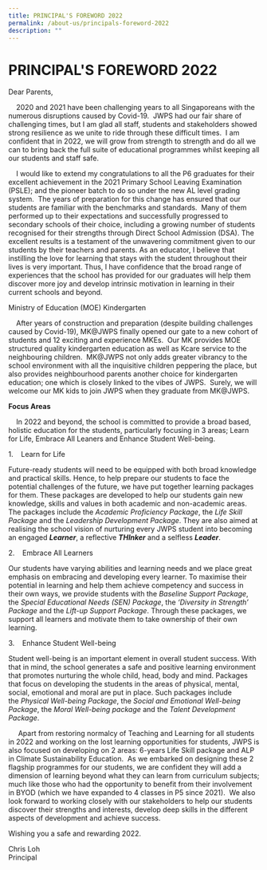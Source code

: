 ```yaml
---
title: PRINCIPAL'S FOREWORD 2022
permalink: /about-us/principals-foreword-2022
description: ""
---
```

# PRINCIPAL'S FOREWORD 2022

Dear Parents,  

    2020 and 2021 have been challenging years to all Singaporeans with the numerous disruptions caused by Covid-19.  JWPS had our fair share of challenging times, but I am glad all staff, students and stakeholders showed strong resilience as we unite to ride through these difficult times.  I am confident that in 2022, we will grow from strength to strength and do all we can to bring back the full suite of educational programmes whilst keeping all our students and staff safe.

    I would like to extend my congratulations to all the P6 graduates for their excellent achievement in the 2021 Primary School Leaving Examination (PSLE); and the pioneer batch to do so under the new AL level grading system.  The years of preparation for this change has ensured that our students are familiar with the benchmarks and standards.  Many of them performed up to their expectations and successfully progressed to secondary schools of their choice, including a growing number of students recognised for their strengths through Direct School Admission (DSA). The excellent results is a testament of the unwavering commitment given to our students by their teachers and parents. As an educator, I believe that instilling the love for learning that stays with the student throughout their lives is very important. Thus, I have confidence that the broad range of experiences that the school has provided for our graduates will help them discover more joy and develop intrinsic motivation in learning in their current schools and beyond.

Ministry of Education (MOE) Kindergarten

    After years of construction and preparation (despite building challenges caused by Covid-19), MK@JWPS finally opened our gate to a new cohort of students and 12 exciting and experience MKEs.  Our MK provides MOE structured quality kindergarten education as well as Kcare service to the neighbouring children.  MK@JWPS not only adds greater vibrancy to the school environment with all the inquisitive children peppering the place, but also provides neighbourhood parents another choice for kindergarten education; one which is closely linked to the vibes of JWPS.  Surely, we will welcome our MK kids to join JWPS when they graduate from MK@JWPS.  

**Focus Areas**

    In 2022 and beyond, the school is committed to provide a broad based, holistic education for the students, particularly focusing in 3 areas; Learn for Life, Embrace All Leaners and Enhance Student Well-being. 

1.    Learn for Life

Future-ready students will need to be equipped with both broad knowledge and practical skills. Hence, to help prepare our students to face the potential challenges of the future, we have put together learning packages for them. These packages are developed to help our students gain new knowledge, skills and values in both academic and non-academic areas. The packages include the _Academic Proficiency Package_, the _Life Skill Package_ and the _Leadership Development Package_. They are also aimed at realising the school vision of nurturing every JWPS student into becoming an engaged **_Learner_**, a reflective **_THInker_** and a selfless **_Leader_**. 

2.    Embrace All Learners

Our students have varying abilities and learning needs and we place great emphasis on embracing and developing every learner. To maximise their potential in learning and help them achieve competency and success in their own ways, we provide students with the _Baseline Support Package_, the _Special Educational Needs (SEN) Package_, the _‘Diversity in Strength’ Package_ and the _Lift-up Support Package_. Through these packages, we support all learners and motivate them to take ownership of their own learning. 

3.    Enhance Student Well-being

Student well-being is an important element in overall student success. With that in mind, the school generates a safe and positive learning environment that promotes nurturing the whole child, head, body and mind. Packages that focus on developing the students in the areas of physical, mental, social, emotional and moral are put in place. Such packages include the _Physical Well-being Package_, the _Social and Emotional Well-being Package_, the _Moral Well-being package_ and the _Talent Development Package_.

     Apart from restoring normalcy of Teaching and Learning for all students in 2022 and working on the lost learning opportunities for students, JWPS is also focused on developing on 2 areas: 6-years Life Skill package and ALP in Climate Sustainability Education.  As we embarked on designing these 2 flagship programmes for our students, we are confident they will add a dimension of learning beyond what they can learn from curriculum subjects; much like those who had the opportunity to benefit from their involvement in BYOD (which we have expanded to 4 classes in P5 since 2021).  We also look forward to working closely with our stakeholders to help our students discover their strengths and interests, develop deep skills in the different aspects of development and achieve success. 

Wishing you a safe and rewarding 2022.

Chris Loh  
Principal